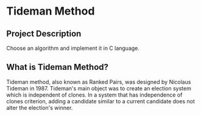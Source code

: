 # Tideman Method

## Project Description
Choose an algorithm and implement it in C language.

## What is Tideman Method?
Tideman method, also known as Ranked Pairs, was designed by Nicolaus Tideman in 1987. Tideman's main object was to create an election system which is independent of clones. In a system that has independence of clones criterion, adding a candidate similar to a current candidate does not alter the election's winner.

